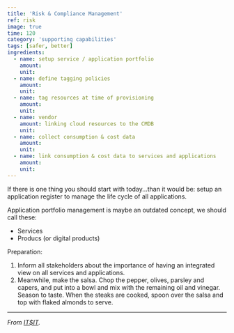 ```yaml
---
title: 'Risk & Compliance Management'
ref: risk
image: true
time: 120
category: 'supporting capabilities'
tags: [safer, better]
ingredients:
  - name: setup service / application portfolio
    amount: 
    unit: 
  - name: define tagging policies
    amount: 
    unit: 
  - name: tag resources at time of provisioning
    amount: 
    unit: 
  - name: vendor
    amount: linking cloud resources to the CMDB
    unit:
  - name: collect consumption & cost data
    amount: 
    unit:
  - name: link consumption & cost data to services and applications
    amount: 
    unit: 
---
```


If there is one thing you should start with today...than it would be: setup an application register to manage the life cycle of all applications. 

Application portfolio management is maybe an outdated concept, we should call these:
- Services
- Producs (or digital products)

Preparation:
1. Inform all stakeholders about the importance of having an integrated view on all services and applications. 
2. Meanwhile, make the salsa. Chop the pepper, olives, parsley and capers, and put into a bowl and mix with the remaining oil and vinegar. Season to taste. When the steaks are cooked, spoon over the salsa and top with flaked almonds to serve.

---

_From [IT$IT](https://https://www.opengroup.org/it4it)._
